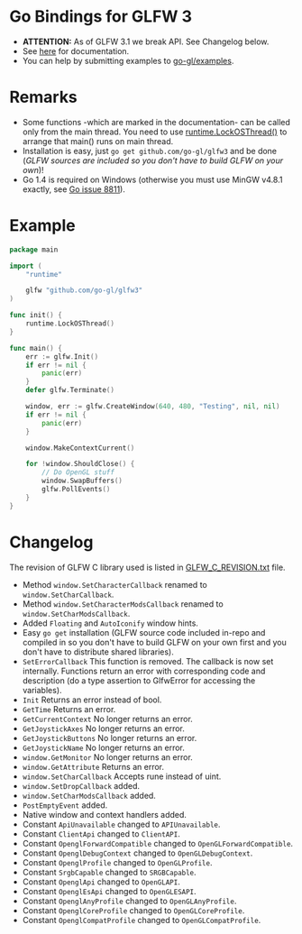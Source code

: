 Go Bindings for GLFW 3
======================

* **ATTENTION:** As of GLFW 3.1 we break API. See Changelog below.
* See [here](http://godoc.org/github.com/go-gl/glfw3) for documentation.
* You can help by submitting examples to [go-gl/examples](http://github.com/go-gl/examples).

Remarks
=======

* Some functions -which are marked in the documentation- can be called only from the main thread. You need to use [runtime.LockOSThread()](http://godoc.org/runtime#LockOSThread) to arrange that main() runs on main thread.
* Installation is easy, just `go get github.com/go-gl/glfw3` and be done (*GLFW sources are included so you don't have to build GLFW on your own*)!
* Go 1.4 is required on Windows (otherwise you must use MinGW v4.8.1 exactly, see [Go issue 8811](https://code.google.com/p/go/issues/detail?id=8811)).

Example
=======

```go
package main

import (
	"runtime"

	glfw "github.com/go-gl/glfw3"
)

func init() {
	runtime.LockOSThread()
}

func main() {
	err := glfw.Init()
	if err != nil {
		panic(err)
	}
	defer glfw.Terminate()

	window, err := glfw.CreateWindow(640, 480, "Testing", nil, nil)
	if err != nil {
		panic(err)
	}

	window.MakeContextCurrent()

	for !window.ShouldClose() {
		// Do OpenGL stuff
		window.SwapBuffers()
		glfw.PollEvents()
	}
}
```

Changelog
=========

The revision of GLFW C library used is listed in [GLFW_C_REVISION.txt](GLFW_C_REVISION.txt) file.

* Method <code>window.SetCharacterCallback</code> renamed to <code>window.SetCharCallback</code>.
* Method <code>window.SetCharacterModsCallback</code> renamed to <code>window.SetCharModsCallback</code>.
* Added `Floating` and `AutoIconify` window hints.
* Easy `go get` installation (GLFW source code included in-repo and compiled in so you don't have to build GLFW on your own first and you don't have to distribute shared libraries).
* <code>SetErrorCallback</code> This function is removed. The callback is now set internally. Functions return an error with corresponding code and description (do a type assertion to GlfwError for accessing the variables).
* <code>Init</code> Returns an error instead of bool.
* <code>GetTime</code> Returns an error.
* <code>GetCurrentContext</code> No longer returns an error.
* <code>GetJoystickAxes</code> No longer returns an error.
* <code>GetJoystickButtons</code> No longer returns an error.
* <code>GetJoystickName</code> No longer returns an error.
* <code>window.GetMonitor</code> No longer returns an error.
* <code>window.GetAttribute</code> Returns an error.
* <code>window.SetCharCallback</code> Accepts rune instead of uint.
* <code>window.SetDropCallback</code> added.
* <code>window.SetCharModsCallback</code> added.
* <code>PostEmptyEvent</code> added.
* Native window and context handlers added.
* Constant <code>ApiUnavailable</code> changed to <code>APIUnavailable</code>.
* Constant <code>ClientApi</code> changed to <code>ClientAPI</code>.
* Constant <code>OpenglForwardCompatible</code> changed to <code>OpenGLForwardCompatible</code>.
* Constant <code>OpenglDebugContext</code> changed to <code>OpenGLDebugContext</code>.
* Constant <code>OpenglProfile</code> changed to <code>OpenGLProfile</code>.
* Constant <code>SrgbCapable</code> changed to <code>SRGBCapable</code>.
* Constant <code>OpenglApi</code> changed to <code>OpenGLAPI</code>.
* Constant <code>OpenglEsApi</code> changed to <code>OpenGLESAPI</code>.
* Constant <code>OpenglAnyProfile</code> changed to <code>OpenGLAnyProfile</code>.
* Constant <code>OpenglCoreProfile</code> changed to <code>OpenGLCoreProfile</code>.
* Constant <code>OpenglCompatProfile</code> changed to <code>OpenGLCompatProfile</code>.
